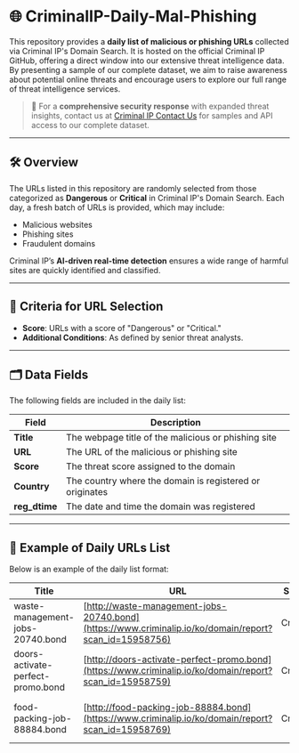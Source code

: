 # 🌐 CriminalIP-Daily-Mal-Phishing

This repository provides a **daily list of malicious or phishing URLs** collected via Criminal IP's Domain Search. It is hosted on the official Criminal IP GitHub, offering a direct window into our extensive threat intelligence data. By presenting a sample of our complete dataset, we aim to raise awareness about potential online threats and encourage users to explore our full range of threat intelligence services.

> 🚨 For a **comprehensive security response** with expanded threat insights, contact us at [Criminal IP Contact Us](https://www.criminalip.io/contact-us) for samples and API access to our complete dataset.

---

## 🛠️ Overview

The URLs listed in this repository are randomly selected from those categorized as **Dangerous** or **Critical** in Criminal IP's Domain Search. Each day, a fresh batch of URLs is provided, which may include:
- Malicious websites
- Phishing sites
- Fraudulent domains

Criminal IP’s **AI-driven real-time detection** ensures a wide range of harmful sites are quickly identified and classified.

---

## 🎯 Criteria for URL Selection

- **Score**: URLs with a score of "Dangerous" or "Critical."
- **Additional Conditions**: As defined by senior threat analysts.

---

## 🗂️ Data Fields

The following fields are included in the daily list:

| **Field**      | **Description**                                             |
|----------------|-------------------------------------------------------------|
| **Title**      | The webpage title of the malicious or phishing site          |
| **URL**        | The URL of the malicious or phishing site                    |
| **Score**      | The threat score assigned to the domain                      |
| **Country**    | The country where the domain is registered or originates     |
| **reg_dtime**  | The date and time the domain was registered                  |

---

## 📅 Example of Daily URLs List

Below is an example of the daily list format:

| **Title**               | **URL**                                                                                                            | **Score**  | **Country**   | **reg_dtime**   |
|-------------------------|--------------------------------------------------------------------------------------------------------------------|------------|---------------|-----------------|
| waste-management-jobs-20740.bond | [http://waste-management-jobs-20740.bond](https://www.criminalip.io/ko/domain/report?scan_id=15958756) | Critical | US | 2024-10-02 06:05:42 (UTC) |
| doors-activate-perfect-promo.bond | [http://doors-activate-perfect-promo.bond](https://www.criminalip.io/ko/domain/report?scan_id=15958759) | Critical | US | 2024-10-02 06:06:24 (UTC) |
| food-packing-job-88884.bond | [http://food-packing-job-88884.bond](https://www.criminalip.io/ko/domain/report?scan_id=15958769) | Critical | US | 2024-10-02 06:07:06 (UTC) |
